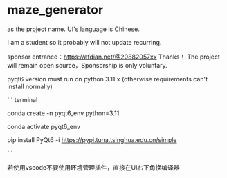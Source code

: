# maze_generator
as the project name.
UI's language is Chinese.

I am a student so it probably will not update recurring.

sponsor entrance：https://afdian.net/@20882057xx
Thanks！
The project will remain open source，Sponsorship is only voluntary.

pyqt6 version must run on python 3.11.x (otherwise requirements can't install normally)


''' terminal

conda create -n pyqt6_env python=3.11 

conda activate pyqt6_env

pip install PyQt6 -i https://pypi.tuna.tsinghua.edu.cn/simple

'''

若使用vscode不要使用环境管理插件，直接在UI右下角换编译器